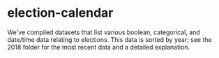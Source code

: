 # election-calendar
We've compiled datasets that list various boolean, categorical, and date/time data relating to elections.  This data is sorted by year; see the 2018 folder for the most recent data and a detailed explanation.

